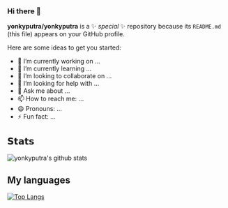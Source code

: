 ### Hi there 👋

**yonkyputra/yonkyputra** is a ✨ _special_ ✨ repository because its `README.md` (this file) appears on your GitHub profile.

Here are some ideas to get you started:

- 🔭 I’m currently working on ...
- 🌱 I’m currently learning ...
- 👯 I’m looking to collaborate on ...
- 🤔 I’m looking for help with ...
- 💬 Ask me about ...
- 📫 How to reach me: ...
- 😄 Pronouns: ...
- ⚡ Fun fact: ...

## 𝗦𝘁𝗮𝘁𝘀

![yonkyputra's github stats](https://github-readme-stats.vercel.app/api?username=yonkyputra&show_icons=true&theme=dracula&count_private=true)

## My languages

[![Top Langs](https://github-readme-stats.vercel.app/api/top-langs/?username=yonkyputra&layout=compact)](https://github.com/yonkyputra/ios-bbpjn)
